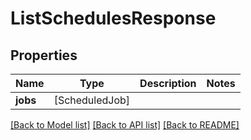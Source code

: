 # ListSchedulesResponse

## Properties
Name | Type | Description | Notes
------------ | ------------- | ------------- | -------------
**jobs** | [ScheduledJob] |  | 

[[Back to Model list]](../README.md#documentation-for-models) [[Back to API list]](../README.md#documentation-for-api-endpoints) [[Back to README]](../README.md)


